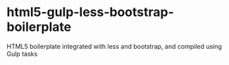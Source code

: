 # html5-gulp-less-bootstrap-boilerplate
HTML5 boilerplate integrated with less and bootstrap, and compiled using Gulp tasks
